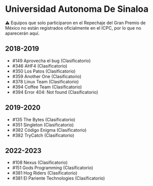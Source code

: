# Universidad Autonoma De Sinaloa

:warning: Equipos que solo participaron en el Repechaje del Gran Premio de México no están registrados oficialmente en el ICPC, por lo que no aparecerán aquí.

## 2018-2019

- #149 Aprovecha el bug (Clasificatorio)
- #346 AHF4 (Clasificatorio)
- #350 Los Patos (Clasificatorio)
- #359 Another One (Clasificatorio)
- #378 Linux Team (Clasificatorio)
- #394 Coffee Team (Clasificatorio)
- #394 Error 404: Not found (Clasificatorio)

## 2019-2020

- #135 The Bytes (Clasificatorio)
- #351 Singleton (Clasificatorio)
- #382 Código Enigma (Clasificatorio)
- #382 TryCatch (Clasificatorio)

## 2022-2023

- #108 Nexus (Clasificatorio)
- #151 Gods Programming (Clasificatorio)
- #381 Hog Riders (Clasificatorio)
- #381 El Pariente Technologies (Clasificatorio)


